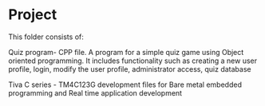 # Project

This folder consists of:

Quiz program- CPP file. A program for a simple quiz game using Object oriented programming. It includes functionality such as 
creating a new user profile, login, modify the user profile, administrator access, quiz database

Tiva C series - TM4C123G development files for Bare metal embedded programming and Real time application development
